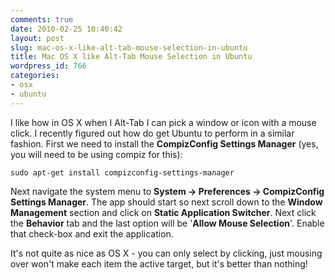 ```yaml
---
comments: true
date: 2010-02-25 10:40:42
layout: post
slug: mac-os-x-like-alt-tab-mouse-selection-in-ubuntu
title: Mac OS X like Alt-Tab Mouse Selection in Ubuntu
wordpress_id: 766
categories:
- osx
- ubuntu
---
```


I like how in OS X when I Alt-Tab I can pick a window or icon with a mouse click. I recently figured out how do get Ubuntu to perform in a similar fashion. First we need to install the **CompizConfig Settings Manager** (yes, you will need to be using compiz for this):


    
    
    sudo apt-get install compizconfig-settings-manager
    



Next navigate the system menu to **System -> Preferences -> CompizConfig Settings Manager**. The app should start so next scroll down to the **Window Management** section and click on **Static Application Switcher**. Next click the **Behavior** tab and the last option will be '**Allow Mouse Selection**'. Enable that check-box and exit the application.

It's not quite as nice as OS X - you can only select by clicking, just mousing over won't make each item the active target, but it's better than nothing!
